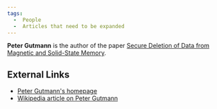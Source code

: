 ```yaml
---
tags:
  -  People
  -  Articles that need to be expanded
---
```

**Peter Gutmann** is the author of the paper [Secure Deletion of Data
from Magnetic and Solid-State
Memory](http://www.cs.auckland.ac.nz/~pgut001/pubs/secure_del.html).

## External Links

- [Peter Gutmann's homepage](http://www.cs.auckland.ac.nz/~pgut001/)
- [Wikipedia article on Peter
  Gutmann](http://en.wikipedia.org/wiki/Peter_Gutmann)

